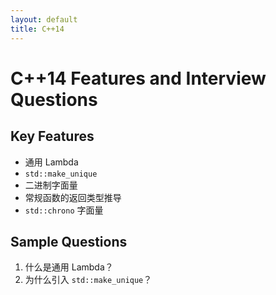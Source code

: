 ```yaml
---
layout: default
title: C++14
---
```


# C++14 Features and Interview Questions

## Key Features
- 通用 Lambda
- `std::make_unique`
- 二进制字面量
- 常规函数的返回类型推导
- `std::chrono` 字面量

## Sample Questions
1. 什么是通用 Lambda？
2. 为什么引入 `std::make_unique`？
